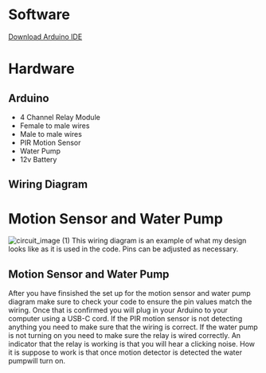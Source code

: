# Software
[Download Arduino IDE](https://www.arduino.cc/en/Guide/macOS/)
# Hardware
## Arduino
- 4 Channel Relay Module
- Female to male wires
- Male to male wires
- PIR Motion Sensor
- Water Pump
- 12v Battery
## Wiring Diagram
# Motion Sensor and Water Pump
![circuit_image (1)](https://github.com/user-attachments/assets/a78b139b-1f5f-4188-b89f-ed1be232e696)
This wiring diagram is an example of what my design looks like as it is used in the code. Pins can be adjusted as necessary.
## Motion Sensor and Water Pump
After you have finsished the set up for the motion sensor and water pump diagram make sure to check your code to ensure the pin values match the wiring. Once that is confirmed you will plug in your Arduino to your computer
using a USB-C cord. If the PIR motion sensor is not detecting anything you need to make sure that the wiring is correct. If the water pump is not turning on you need to make sure the relay is wired correctly. An indicator that the relay is working is that you will hear a clicking noise. How it is suppose to work is that once motion detector is detected the water pumpwill turn on.
